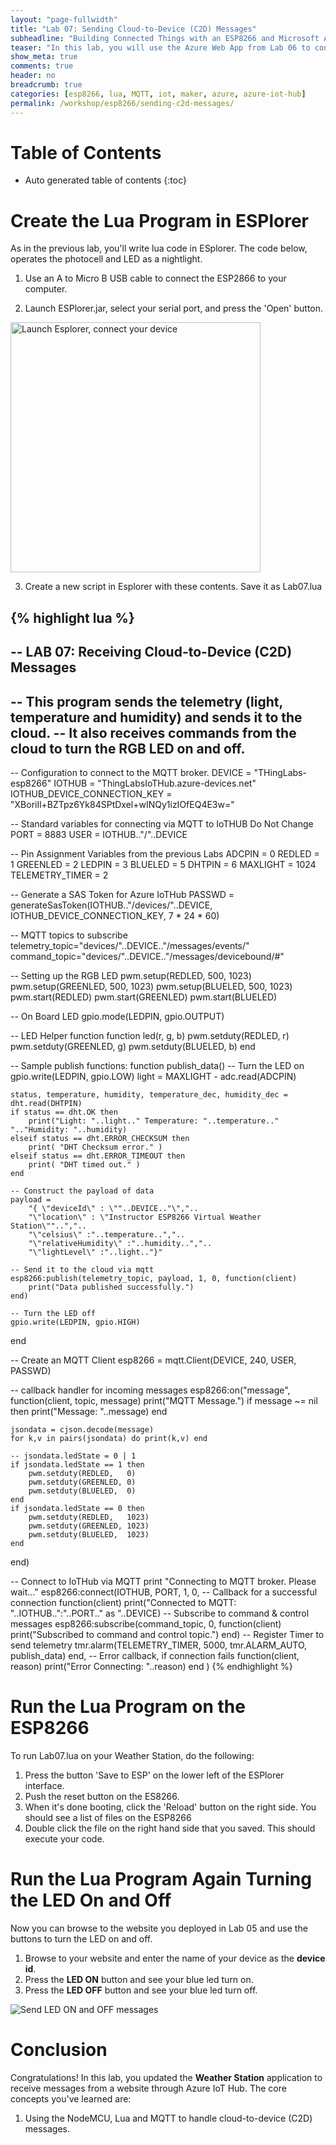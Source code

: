 ```yaml
---
layout: "page-fullwidth"
title: "Lab 07: Sending Cloud-to-Device (C2D) Messages"
subheadline: "Building Connected Things with an ESP8266 and Microsoft Azure"
teaser: "In this lab, you will use the Azure Web App from Lab 06 to control the ThingLabs Weather Station remotely. The Web App will send messages to the Weather Station via Azure, which the Weather Station will receive, process, and act upon."
show_meta: true
comments: true
header: no
breadcrumb: true
categories: [esp8266, lua, MQTT, iot, maker, azure, azure-iot-hub]
permalink: /workshop/esp8266/sending-c2d-messages/
---
```


# Table of Contents
*  Auto generated table of contents
{:toc}


# Create the Lua Program in ESPlorer 

As in the previous lab, you'll write lua code in ESplorer. The code below, operates the photocell and LED as a nightlight.

1. Use an A to Micro B USB cable to connect the ESP2866 to your computer.
 
2. Launch ESPlorer.jar, select your serial port, and press the 'Open' button.

<img src="/images/esplorer-connect.png" alt="Launch Esplorer, connect your device" style="width: 400px;"/>

3. Create a new script in Esplorer with these contents. Save it as Lab07.lua

{% highlight lua %}
--
-- LAB 07: Receiving Cloud-to-Device (C2D) Messages
--
-- This program sends the telemetry (light, temperature and humidity) and sends it to the cloud.
-- It also receives commands from the cloud to turn the RGB LED on and off.
--

-- Configuration to connect to the MQTT broker.
DEVICE = "THingLabs-esp8266"
IOTHUB = "ThingLabsIoTHub.azure-devices.net"
IOTHUB_DEVICE_CONNECTION_KEY = "XBoriIl+BZTpz6Yk84SPtDxel+wINQy1izIOfEQ4E3w="

-- Standard variables for connecting via MQTT to IoTHUB Do Not Change
PORT   = 8883
USER   = IOTHUB.."/"..DEVICE

-- Pin Assignment Variables from the previous Labs
ADCPIN   = 0
REDLED   = 1
GREENLED = 2
LEDPIN   = 3
BLUELED  = 5
DHTPIN   = 6
MAXLIGHT = 1024
TELEMETRY_TIMER = 2

-- Generate a SAS Token for Azure IoTHub
PASSWD = generateSasToken(IOTHUB.."/devices/"..DEVICE, IOTHUB_DEVICE_CONNECTION_KEY, 7 * 24 * 60)

-- MQTT topics to subscribe
telemetry_topic="devices/"..DEVICE.."/messages/events/"
command_topic="devices/"..DEVICE.."/messages/devicebound/#"

-- Setting up the RGB LED
pwm.setup(REDLED,   500, 1023)
pwm.setup(GREENLED, 500, 1023)
pwm.setup(BLUELED,  500, 1023)
pwm.start(REDLED)
pwm.start(GREENLED)
pwm.start(BLUELED)

-- On Board LED
gpio.mode(LEDPIN, gpio.OUTPUT)

-- LED Helper function
function led(r, g, b)
    pwm.setduty(REDLED, r)
    pwm.setduty(GREENLED, g)
    pwm.setduty(BLUELED, b)
end

-- Sample publish functions:
function publish_data()
    -- Turn the LED on
    gpio.write(LEDPIN, gpio.LOW)
    light = MAXLIGHT - adc.read(ADCPIN)
    
    status, temperature, humidity, temperature_dec, humidity_dec = dht.read(DHTPIN)
    if status == dht.OK then
        print("Light: "..light.." Temperature: "..temperature.." ".."Humidity: "..humidity)
    elseif status == dht.ERROR_CHECKSUM then
        print( "DHT Checksum error." )
    elseif status == dht.ERROR_TIMEOUT then
        print( "DHT timed out." )
    end
    
    -- Construct the payload of data
    payload =  
        "{ \"deviceId\" : \""..DEVICE.."\","..
        "\"location\" : \"Instructor ESP8266 Virtual Weather Station\""..","..
        "\"celsius\" :"..temperature..","..
        "\"relativeHumidity\" :"..humidity..","..
        "\"lightLevel\" :"..light.."}"

    -- Send it to the cloud via mqtt
    esp8266:publish(telemetry_topic, payload, 1, 0, function(client)
        print("Data published successfully.")
    end)

    -- Turn the LED off
    gpio.write(LEDPIN, gpio.HIGH)
end

-- Create an MQTT Client
esp8266 = mqtt.Client(DEVICE, 240, USER, PASSWD)

-- callback handler for incoming messages
esp8266:on("message", function(client, topic, message)
    print("MQTT Message.")
    if message ~= nil then
        print("Message: "..message)
    end

    jsondata = cjson.decode(message)
    for k,v in pairs(jsondata) do print(k,v) end
            
    -- jsondata.ledState = 0 | 1
    if jsondata.ledState == 1 then
        pwm.setduty(REDLED,   0)
        pwm.setduty(GREENLED, 0)
        pwm.setduty(BLUELED,  0)
    end
    if jsondata.ledState == 0 then
        pwm.setduty(REDLED,   1023)
        pwm.setduty(GREENLED, 1023)
        pwm.setduty(BLUELED,  1023)
    end
end)

-- Connect to IoTHub via MQTT
print "Connecting to MQTT broker. Please wait..."
esp8266:connect(IOTHUB, PORT, 1, 0, 
    -- Callback for a successful connection
    function(client) 
        print("Connected to MQTT: "..IOTHUB..":"..PORT.." as "..DEVICE) 
        -- Subscribe to command & control messages
        esp8266:subscribe(command_topic, 0, function(client) print("Subscribed to command and control topic.") end)
        -- Register Timer to send telemetry
        tmr.alarm(TELEMETRY_TIMER, 5000, tmr.ALARM_AUTO, publish_data)
    end,
    -- Error callback, if connection fails
    function(client, reason) 
        print("Error Connecting: "..reason) 
    end
)
{% endhighlight %}

# Run the Lua Program on the ESP8266
To run Lab07.lua on your Weather Station, do the following:

1. Press the button 'Save to ESP' on the lower left of the ESPlorer interface.
2. Push the reset button on the ES8266.
3. When it's done booting, click the 'Reload' button on the right side.
   You should see a list of files on the ESP8266
4. Double click the file on the right hand side that you saved.
   This should execute your code.

# Run the Lua Program Again Turning the LED On and Off
Now you can browse to the website you deployed in Lab 05 and use the buttons to turn the LED on and off.

1. Browse to your website and enter the name of your device as the __device id__.
2. Press the __LED ON__ button and see your blue led turn on.
3. Press the __LED OFF__ button and see your blue led turn off.

![Send LED ON and OFF messages](/images/workshops/thingy-4-windows/sending-c2d-messages.png) 

# Conclusion
Congratulations! In this lab, you updated the __Weather Station__ application to receive messages from a website through Azure IoT Hub. The core concepts you've learned are:

1. Using the NodeMCU, Lua and MQTT to handle cloud-to-device (C2D) messages.
